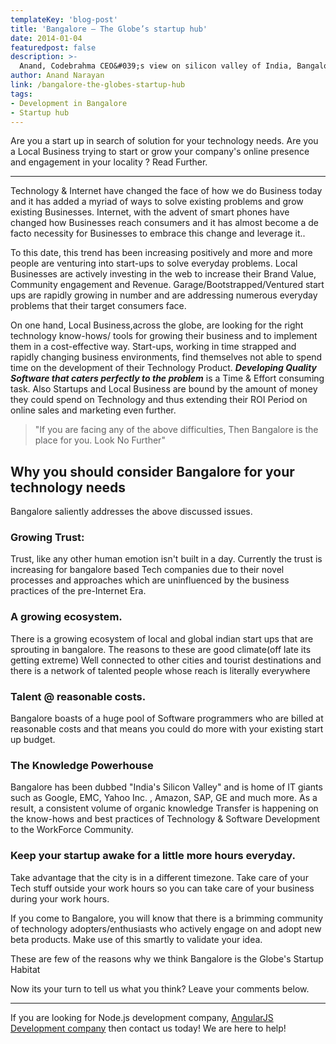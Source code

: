 ```yaml
---
templateKey: 'blog-post'
title: 'Bangalore – The Globe’s startup hub'
date: 2014-01-04
featuredpost: false
description: >-
  Anand, Codebrahma CEO&#039;s view on silicon valley of India, Bangalore. Explaining how Bangalore is catering various startups with technology needs.
author: Anand Narayan 
link: /bangalore-the-globes-startup-hub
tags:
- Development in Bangalore
- Startup hub
---
```


Are you a start up in search of solution for your technology needs. Are you a Local Business trying to start or grow your company's online presence and engagement in your locality ? Read Further.

* * *

Technology & Internet have changed the face of how we do Business today and it has added a myriad of ways to solve existing problems and grow existing Businesses. Internet, with the advent of smart phones have changed how Businesses reach consumers and it has almost become a de facto necessity for Businesses to embrace this change and leverage it..

To this date, this trend has been increasing positively and more and more people are venturing into start-ups to solve everyday problems. Local Businesses are actively investing in the web to increase their Brand Value, Community engagement and Revenue. Garage/Bootstrapped/Ventured start ups are rapidly growing in number and are addressing numerous everyday problems that their target consumers face.

On one hand, Local Business,across the globe, are looking for the right technology know-hows/ tools for growing their business and to implement them in a cost-effective way. Start-ups, working in time strapped and rapidly changing business environments, find themselves not able to spend time on the development of their Technology Product. **_Developing Quality Software that caters perfectly to the problem_** is a Time & Effort consuming task. Also Startups and Local Business are bound by the amount of money they could spend on Technology and thus extending their ROI Period on online sales and marketing even further.

> "If you are facing any of the above difficulties, Then Bangalore is the place for you. Look No Further"

## Why you should consider Bangalore for your technology needs

Bangalore saliently addresses the above discussed issues.

### Growing Trust:

Trust, like any other human emotion isn't built in a day. Currently the trust is increasing for bangalore based Tech companies due to their novel processes and approaches which are uninfluenced by the business practices of the pre-Internet Era.

### A growing ecosystem.

There is a growing ecosystem of local and global indian start ups that are sprouting in bangalore. The reasons to these are good climate(off late its getting extreme) Well connected to other cities and tourist destinations and there is a network of talented people whose reach is literally everywhere

### Talent @ reasonable costs.

Bangalore boasts of a huge pool of Software programmers who are billed at reasonable costs and that means you could do more with your existing start up budget.

### The Knowledge Powerhouse

Bangalore has been dubbed "India's Silicon Valley" and is home of IT giants such as Google, EMC, Yahoo Inc. , Amazon, SAP, GE and much more. As a result, a consistent volume of organic knowledge Transfer is happening on the know-hows and best practices of Technology & Software Development to the WorkForce Community.

### Keep your startup awake for a little more hours everyday.

Take advantage that the city is in a different timezone. Take care of your Tech stuff outside your work hours so you can take care of your business during your work hours.

If you come to Bangalore, you will know that there is a brimming community of technology adopters/enthusiasts who actively engage on and adopt new beta products. Make use of this smartly to validate your idea.

These are few of the reasons why we think Bangalore is the Globe's Startup Habitat

Now its your turn to tell us what you think? Leave your comments below.

* * *

If you are looking for  Node.js development company, [AngularJS Development company][2] then contact us today! We are here to help!

[2]: /angularjs-development-company

  